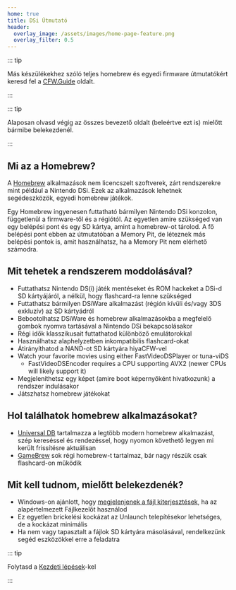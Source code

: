 ```yaml
---
home: true
title: DSi Útmutató
header:
  overlay_image: /assets/images/home-page-feature.png
  overlay_filter: 0.5
---
```


::: tip

Más készülékekhez szóló teljes homebrew és egyedi firmware útmutatókért keresd fel a [CFW.Guide](https://cfw.guide/) oldalt.

:::

::: tip

Alaposan olvasd végig az összes bevezető oldalt (beleértve ezt is) mielőtt bármibe belekezdenél.

:::

## Mi az a Homebrew?

A [Homebrew](https://en.wikipedia.org/wiki/Homebrew_(video_games)) alkalmazások nem licencszelt szoftverek, zárt rendszerekre mint például a Nintendo DSi. Ezek az alkalmazások lehetnek segédeszközök, egyedi homebrew játékok.

Egy Homebrew ingyenesen futtatható bármilyen Nintendo DSi konzolon, függetlenül a firmware-től és a régiótól. Az egyetlen amire szükséged van egy belépési pont és egy SD kártya, amint a homebrew-ot tárolod. A fő belépési pont ebben az útmutatóban a Memory Pit, de léteznek más belépési pontok is, amit használhatsz, ha a Memory Pit nem elérhető számodra.

## Mit tehetek a rendszerem moddolásával?

- Futtathatsz Nintendo DS(i) játék mentéseket és ROM hackeket a DSi-d SD kártyájáról, a nélkül, hogy flashcard-ra lenne szükséged
- Futtathatsz bármilyen DSiWare alkalmazást (régión kívüli és/vagy 3DS exkluzív) az SD kártyádról
- Bebootolhatsz DSiWare és homebrew alkalmazásokba a megfelelő gombok nyomva tartásával a Nintendo DSi bekapcsolásakor
- Régi idők klasszikusait futtathatod különböző emulátorokkal
- Használhatsz alaphelyzetben inkompatibilis flashcard-okat
- Átirányíthatod a NAND-ot SD kártyára hiyaCFW-vel
- Watch your favorite movies using either FastVideoDSPlayer or tuna-viDS
     - FastVideoDSEncoder requires a CPU supporting AVX2 (newer CPUs will likely support it)
- Megjeleníthetsz egy képet (amire boot képernyőként hivatkozunk) a rendszer indulásakor
- Játszhatsz homebrew játékokat

## Hol találhatok homebrew alkalmazásokat?

- [Universal DB](https://db.universal-team.net/ds) tartalmazza a legtöbb modern homebrew alkalmazást, szép kereséssel és rendezéssel, hogy nyomon követhető legyen mi került frissítésre aktuálisan
- [GameBrew](https://www.gamebrew.org/wiki/List_of_all_DS_homebrew) sok régi homebrew-t tartalmaz, bár nagy részük csak flashcard-on működik

## Mit kell tudnom, mielőtt belekezdenék?

- Windows-on ajánlott, hogy [megjelenjenek a fájl kiterjesztések](file-extensions-windows.html), ha az alapértelmezett Fájlkezelőt használod
- Ez egyetlen brickelési kockázat az Unlaunch telepítésekor lehetséges, de a kockázat minimális
- Ha nem vagy tapasztalt a fájlok SD kártyára másolásával, rendelkezünk segéd eszközökkel erre a feladatra

::: tip

Folytasd a [Kezdeti lépések](get-started.html)-kel

:::
